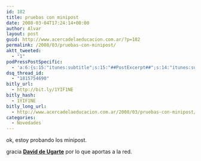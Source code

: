 ```yaml
---
id: 182
title: pruebas con minipost
date: 2008-03-04T17:24:14+00:00
author: Alvar
layout: post
guid: http://www.acercadelaeducacion.com.ar/?p=182
permalink: /2008/03/pruebas-con-minipost/
aktt_tweeted:
  - "1"
podPressPostSpecific:
  - 'a:6:{s:15:"itunes:subtitle";s:15:"##PostExcerpt##";s:14:"itunes:summary";s:15:"##PostExcerpt##";s:15:"itunes:keywords";s:17:"##WordPressCats##";s:13:"itunes:author";s:10:"##Global##";s:15:"itunes:explicit";s:7:"Default";s:12:"itunes:block";s:7:"Default";}'
dsq_thread_id:
  - "1815754690"
bitly_url:
  - http://bit.ly/1YIF1NE
bitly_hash:
  - 1YIF1NE
bitly_long_url:
  - http://www.acercadelaeducacion.com.ar/2008/03/pruebas-con-minipost/
categories:
  - Novedades
---
```

ok, estoy probando los minipost.

gracia <a href="http://www.deugarte.com/rmd#miniposts" title="minipost por david"><strong>David de Ugarte</strong></a> por lo que aportas a la red.